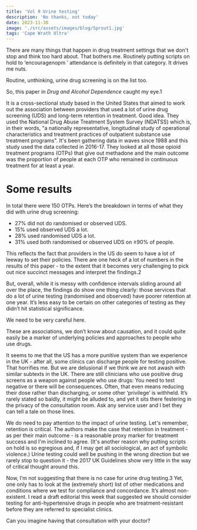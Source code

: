 ```yaml
---
title: 'Vol 9 Urine testing'
description: 'No thanks, not today'
date: 2023-11-30
image: './src/assets/images/blog/Sprout1.jpg'
tags: 'Cape Wrath Ultra'
---
```


There are many things that happen in drug treatment settings that we don't stop and think too hard about. That bothers me. Routinely putting scripts on hold to ‘encouragenopm ’ attendance is definitely in that category. It drives me nuts.

Routine, unthinking, urine drug screening is on the list too.

So, this paper in *Drug and Alcohol Dependence* caught my eye.1

It is a cross-sectional study based in the United States that aimed to work out the association between providers that used a lot of urine drug screening (UDS) and long-term retention in treatment. Good idea. They used the National Drug Abuse Treatment System Survey (NDATSS) which is, in their words, "a nationally representative, longitudinal study of operational characteristics and treatment practices of outpatient substance use treatment programs". It's been gathering data in waves since 1988 and this study used the data collected in 2016-17. They looked at all those opioid treatment programs (OTPs) that give out methadone and the main outcome was the proportion of people at each OTP who remained in continuous treatment for at least a year.

# Some results
In total there were 150 OTPs. Here’s the breakdown in terms of what they did with urine drug screening:

- 27% did not do randomised or observed UDS.
- 15% used observed UDS a lot.
- 28% used randomised UDS a lot.
- 31% used both randomised or observed UDS on ≥90% of people.

This reflects the fact that providers in the US do seem to have a lot of leeway to set their policies. There are one heck of a lot of numbers in the results of this paper - to the extent that it becomes very challenging to pick out nice succinct messages and interpret the findings.2

But, overall, while it is messy with confidence intervals sliding around all over the place, the findings do show one thing clearly: those services that do a lot of urine testing (randomised and observed) have poorer retention at one year. It’s less easy to be certain on other categories of testing as they didn’t hit statistical significance.

We need to be very careful here.

These are associations, we don’t know about causation, and it could quite easily be a marker of underlying policies and approaches to people who use drugs.

It seems to me that the US has a more punitive system than we experience in the UK - after all, some clinics can discharge people for testing positive. That horrifies me. But we are delusional if we think we are not awash with similar subtexts in the UK. There are still clinicians who use positive drug screens as a weapon against people who use drugs: You need to test negative or there will be consequences. Often, that even means reducing their dose rather than discharging, or some other ‘privilege’ is withheld. It’s rarely stated so baldly, it might be alluded to, and yet it sits there festering in the privacy of the consultation room. Ask any service user and I bet they can tell a tale on those lines.

We do need to pay attention to the impact of urine testing. Let's remember, retention is critical. The authors make the case that retention in treatment - as per their main outcome - is a reasonable proxy marker for treatment success and I'm inclined to agree. (It's another reason why putting scripts on hold is so egregious and, if I may get all sociological, an act of symbolic violence.) Urine testing could well be pushing in the wrong direction but we rarely stop to question it - the 2017 UK Guidelines show very little in the way of critical thought around this.

Now, I’m not suggesting that there is no case for urine drug testing.3 Yet, one only has to look at the (extremely short) list of other medications and conditions where we test for compliance and concordance. It’s almost non-existent. I read a draft editorial this week that suggested we should consider testing for anti-hypertensive drugs in people who are treatment-resistant before they are referred to specialist clinics.

Can you imagine having that consultation with your doctor?